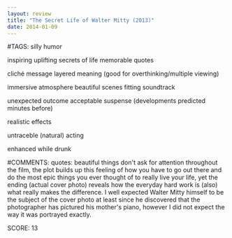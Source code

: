 ```yaml
---
layout: review
title: "The Secret Life of Walter Mitty (2013)"
date: 2014-01-09
---
```


#TAGS:
silly humor

inspiring
uplifting
secrets of life
memorable quotes

cliché message
layered meaning (good for overthinking/multiple viewing)

immersive atmosphere
beautiful scenes
fitting soundtrack

unexpected outcome
acceptable suspense (developments predicted minutes before)

realistic effects

untraceble (natural) acting

enhanced while drunk

#COMMENTS:
quotes: beautiful things don't ask for attention
throughout the film, the plot builds up this feeling of how you have to go out there and do the most epic things you ever thought of to really live your life, yet the ending (actual cover photo) reveals how the everyday hard work is (also) what really makes the difference.
I well expected Walter Mitty himself to be the subject of the cover photo at least since he discovered that the photographer has pictured his mother's piano, however I did not expect the way it was portrayed exactly.






SCORE:
13
